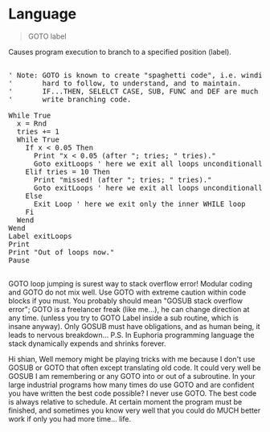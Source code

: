 # Language

> GOTO label

Causes program execution to branch to a specified position (label).

<pre>

' Note: GOTO is known to create "spaghetti code", i.e. winding code which is
'       hard to follow, to understand, and to maintain.
'       IF...THEN, SELELCT CASE, SUB, FUNC and DEF are much better ways to
'       write branching code.
         
While True 
  x = Rnd
  tries += 1
  While True
    If x < 0.05 Then 
      Print "x < 0.05 (after "; tries; " tries)."
      Goto exitLoops ' here we exit all loops unconditionally.
    Elif tries = 10 Then
      Print "missed! (after "; tries; " tries)."
      Goto exitLoops ' here we exit all loops unconditionally.
    Else
      Exit Loop ' here we exit only the inner WHILE loop
    Fi
  Wend
Wend
Label exitLoops
Print
Print "Out of loops now."
Pause

</pre>

GOTO loop jumping is surest way to stack overflow error!
Modular coding and GOTO do not mix well. Use GOTO with extreme caution within code blocks if you must.
You probably should mean "GOSUB stack overflow error";
GOTO is a freelancer freak (like me...), he can change direction at any time. (unless you try to GOTO Label inside a sub routine, which is insane anyway).
Only GOSUB must have obligations, and as human being, it leads to nervous breakdown...
P.S. In Euphoria programming language the stack dynamically expends and shrinks forever.

Hi shian,
Well memory might be playing tricks with me because I don't use GOSUB or GOTO that often except translating old code. It could very well be GOSUB I am remembering or any GOTO into or out of a subroutine.
In your large industrial programs how many times do use GOTO and are confident you have written the best code possible?
I never use GOTO.
The best code is always relative to schedule. At certain moment the program must be finished, and sometimes you know very well that you could do MUCH better work if only you had more time... life.

